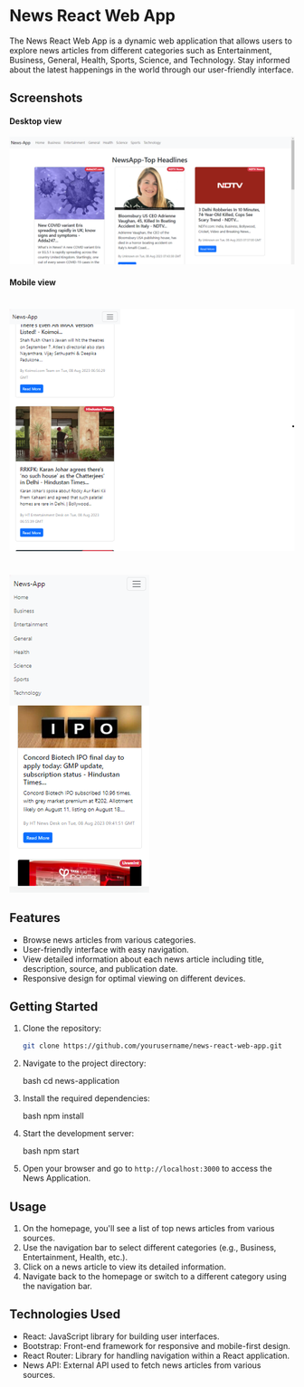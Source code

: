 # News React Web App

The News React Web App is a dynamic web application that allows users to explore news articles from different categories such as Entertainment, Business, General, Health, Sports, Science, and Technology. Stay informed about the latest happenings in the world through our user-friendly interface.

## Screenshots
#### Desktop view
![App Screenshot](screenshot.png)

#### Mobile view
#
![App Screenshot](Screenshot1.png)
#
![App Screenshot](Screenshot2.png)
 

## Features

- Browse news articles from various categories.
- User-friendly interface with easy navigation.
- View detailed information about each news article including title, description, source, and publication date.
- Responsive design for optimal viewing on different devices.

## Getting Started

1. Clone the repository:

   ```bash
   git clone https://github.com/yourusername/news-react-web-app.git
   
2. Navigate to the project directory:

   bash
   cd news-application
   

3. Install the required dependencies:

   bash
   npm install
   

4. Start the development server:

   bash
   npm start
   

5. Open your browser and go to `http://localhost:3000` to access the News Application.


## Usage

1. On the homepage, you'll see a list of top news articles from various sources.
2. Use the navigation bar to select different categories (e.g., Business, Entertainment, Health, etc.).
3. Click on a news article to view its detailed information.
4. Navigate back to the homepage or switch to a different category using the navigation bar.

## Technologies Used

- React: JavaScript library for building user interfaces.
- Bootstrap: Front-end framework for responsive and mobile-first design.
- React Router: Library for handling navigation within a React application.
- News API: External API used to fetch news articles from various sources.